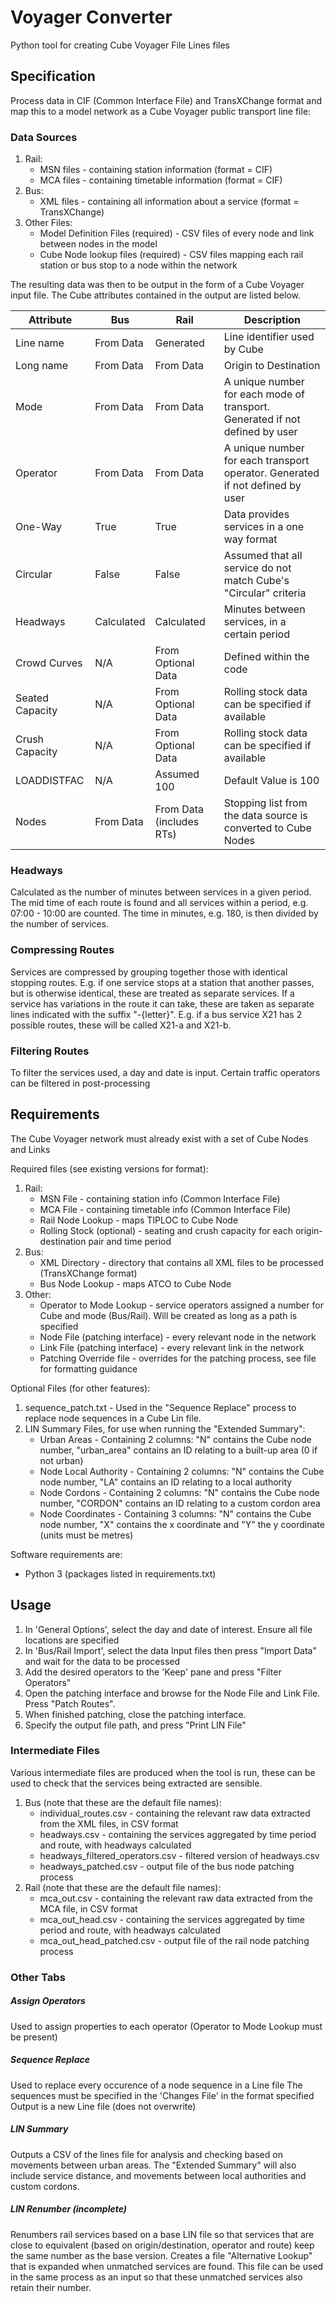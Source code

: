# Voyager Converter
Python tool for creating Cube Voyager File Lines files

## Specification
Process data in CIF (Common Interface File) and TransXChange format and map this to a model network
as a Cube Voyager public transport line file:

### Data Sources
1. Rail:
    - MSN files - containing station information (format = CIF)
    - MCA files - containing timetable information (format = CIF)
2. Bus:
    - XML files - containing all information about a service (format = TransXChange)
3. Other Files:
    - Model Definition Files (required) - CSV files of every node and link between nodes in the model
    - Cube Node lookup files (required) - CSV files mapping each rail station or bus stop to a node within the 
      network
        
The resulting data was then to be output in the form of a Cube Voyager input file. The Cube attributes
contained in the output are listed below.
    
  Attribute    |Bus            |Rail                    |Description
---------------|---------------|------------------------|----------------------------------------------- 
Line name      |From Data      |Generated               |Line identifier used by Cube
Long name      |From Data      |From Data               |Origin to Destination
Mode           |From Data      |From Data               |A unique number for each mode of transport. Generated if not defined by user
Operator       |From Data      |From Data               |A unique number for each transport operator. Generated if not defined by user
One-Way        |True           |True                    |Data provides services in a one way format
Circular       |False          |False                   |Assumed that all service do not match Cube's "Circular" criteria
Headways       |Calculated     |Calculated              |Minutes between services, in a certain period
Crowd Curves   |N/A            |From Optional Data      |Defined within the code
Seated Capacity|N/A            |From Optional Data      |Rolling stock data can be specified if available
Crush Capacity |N/A            |From Optional Data      |Rolling stock data can be specified if available
LOADDISTFAC    |N/A            |Assumed 100             |Default Value is 100
Nodes          |From Data      |From Data (includes RTs)|Stopping list from the data source is converted to Cube Nodes
    
### Headways
Calculated as the number of minutes between services in a given period.
The mid time of each route is found and all services within a period, e.g. 07:00 - 10:00 are
counted.
The time in minutes, e.g. 180, is then divided by the number of services.
    
### Compressing Routes
Services are compressed by grouping together those with identical stopping routes.
E.g. if one service stops at a station that another passes, but is otherwise identical, these 
are treated as separate services.
If a service has variations in the route it can take, these are taken as separate lines indicated 
with the suffix "-{letter}". E.g. if a bus service X21 has 2 possible routes, these will be called
X21-a and X21-b.
    
### Filtering Routes
To filter the services used, a day and date is input.
Certain traffic operators can be filtered in post-processing
    
## Requirements
The Cube Voyager network must already exist with a set of Cube Nodes and Links

Required files (see existing versions for format):
1. Rail:
   - MSN File - containing station info (Common Interface File)
   - MCA File - containing timetable info (Common Interface File)
   - Rail Node Lookup - maps TIPLOC to Cube Node
   - Rolling Stock (optional) - seating and crush capacity for each origin-destination pair and time period
2. Bus:
   - XML Directory - directory that contains all XML files to be processed (TransXChange format)
   - Bus Node Lookup - maps ATCO to Cube Node
3. Other:
   - Operator to Mode Lookup - service operators assigned a number for Cube and mode (Bus/Rail). Will be created as long as a path is specified
   - Node File (patching interface) - every relevant node in the network
   - Link File (patching interface) - every relevant link in the network
   - Patching Override file - overrides for the patching process, see file for formatting guidance
  
Optional Files (for other features):
1. sequence_patch.txt - Used in the "Sequence Replace" process to replace node sequences in a Cube Lin file.
2. LIN Summary Files, for use when running the "Extended Summary":
   - Urban Areas - Containing 2 columns: "N" contains the Cube node number, "urban_area" contains an ID relating to a built-up area (0 if not urban)
   - Node Local Authority - Containing 2 columns: "N" contains the Cube node number, "LA" contains an ID relating to a local authority
   - Node Cordons - Containing 2 columns: "N" contains the Cube node number, "CORDON" contains an ID relating to a custom cordon area
   - Node Coordinates - Containing 3 columns: "N" contains the Cube node number, "X" contains the x coordinate and "Y" the y coordinate (units must be metres)

Software requirements are:
- Python 3 (packages listed in requirements.txt)


## Usage
1. In 'General Options', select the day and date of interest. Ensure all file locations are specified
2. In 'Bus/Rail Import', select the data Input files then press "Import Data" and wait for the data to be processed
3. Add the desired operators to the 'Keep' pane and press "Filter Operators"
4. Open the patching interface and browse for the Node File and Link File. Press "Patch Routes".
5. When finished patching, close the patching interface.
6. Specify the output file path, and press "Print LIN File"

### Intermediate Files
Various intermediate files are produced when the tool is run, these can be used to check that the services being extracted are sensible.
1. Bus (note that these are the default file names):
   - individual_routes.csv - containing the relevant raw data extracted from the XML files, in CSV format
   - headways.csv - containing the services aggregated by time period and route, with headways calculated
   - headways_filtered_operators.csv - filtered version of headways.csv
   - headways_patched.csv - output file of the bus node patching process
2. Rail (note that these are the default file names):
   - mca_out.csv - containing the relevant raw data extracted from the MCA file, in CSV format
   - mca_out_head.csv - containing the services aggregated by time period and route, with headways calculated
   - mca_out_head_patched.csv - output file of the rail node patching process
        
### Other Tabs
##### Assign Operators
Used to assign properties to each operator
(Operator to Mode Lookup must be present)
    
##### Sequence Replace
Used to replace every occurence of a node sequence in a Line file
The sequences must be specified in the 'Changes File' in the format specified
Output is a new Line file (does not overwrite)

##### LIN Summary
Outputs a CSV of the lines file for analysis and checking based on movements between urban areas. The "Extended Summary" will also include service distance, and movements between local authorities and custom cordons.

##### LIN Renumber (incomplete)
Renumbers rail services based on a base LIN file so that services that are close to equivalent (based on origin/destination, operator and route) keep the same number as the base version. Creates a file "Alternative Lookup" that is expanded when unmatched services are found. This file can be used in the same process as an input so that these unmatched services also retain their number.

